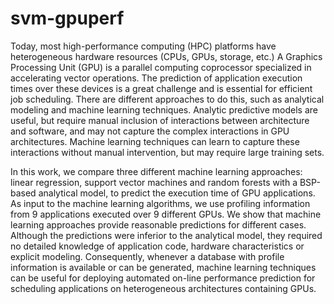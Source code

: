 # svm-gpuperf
Today, most high-performance computing (HPC) platforms have heterogeneous hardware resources (CPUs, GPUs, storage, etc.) A Graphics Processing Unit (GPU) is a parallel computing coprocessor specialized in accelerating vector operations. The prediction of application execution times over these devices is a great challenge and is essential for efficient job scheduling. There are different approaches to do this, such as analytical modeling and machine learning techniques. Analytic predictive models are useful, but require manual inclusion of interactions between architecture and software, and may not capture the complex interactions in GPU architectures. Machine learning techniques can learn to capture these interactions without manual intervention, but may require large training sets.  

In this work, we compare three different machine learning approaches: linear regression, support vector machines and random forests with a BSP-based analytical model, to predict the execution time of GPU applications. As input to the machine learning algorithms, we use profiling information from 9 applications executed over 9 different GPUs. We show that machine learning approaches provide reasonable predictions for different cases. Although the predictions were inferior to the analytical model, they required no detailed knowledge of application code, hardware characteristics or explicit modeling. Consequently, whenever a database with profile information is available or can be generated, machine learning techniques can be useful for deploying automated on-line performance prediction for scheduling applications on heterogeneous architectures containing GPUs.

